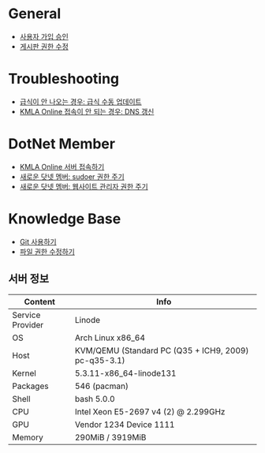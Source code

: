 # General

* [사용자 가입 승인](/guides/allow-signin.md)
* [게시판 권한 수정](/guides/change-board-access.md)

# Troubleshooting

* [급식이 안 나오는 경우: 급식 수동 업데이트](/guides/food-update.md)
* [KMLA Online 접속이 안 되는 경우: DNS 갱신](/guides/renew-dns.md)

# DotNet Member

* [KMLA Online 서버 접속하기](/guides/connect-server.md)
* [새로운 닷넷 멤버: sudoer 권한 주기](/guides/new-sudoer.md)
* [새로운 닷넷 멤버: 웹사이트 관리자 권한 주기](/guides/new-website-admin.md)

# Knowledge Base

* [Git 사용하기](/guides/git.md)
* [파일 권한 수정하기](/guides/chmod.md)

## 서버 정보

| Content          | Info                                                  |
|------------------|-------------------------------------------------------|
| Service Provider | Linode                                                |
| OS               | Arch Linux x86_64                                     |
| Host             | KVM/QEMU (Standard PC (Q35 + ICH9, 2009) pc-q35-3.1)  |
| Kernel           | 5.3.11-x86_64-linode131                               |
| Packages         | 546 (pacman)                                          |
| Shell            | bash 5.0.0                                            |
| CPU              | Intel Xeon E5-2697 v4 (2) @ 2.299GHz                  |
| GPU              | Vendor 1234 Device 1111                               |
| Memory           | 290MiB / 3919MiB                                      |